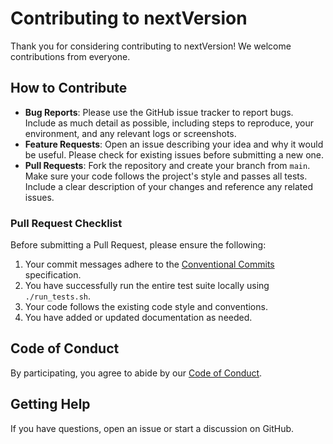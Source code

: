 # Contributing to nextVersion

Thank you for considering contributing to nextVersion! We welcome contributions from everyone.

## How to Contribute

- **Bug Reports**: Please use the GitHub issue tracker to report bugs. Include as much detail as possible, including steps to reproduce, your environment, and any relevant logs or screenshots.
- **Feature Requests**: Open an issue describing your idea and why it would be useful. Please check for existing issues before submitting a new one.
- **Pull Requests**: Fork the repository and create your branch from `main`. Make sure your code follows the project's style and passes all tests. Include a clear description of your changes and reference any related issues.

### Pull Request Checklist

Before submitting a Pull Request, please ensure the following:

1.  Your commit messages adhere to the [Conventional Commits](https://www.conventionalcommits.org/) specification.
2.  You have successfully run the entire test suite locally using `./run_tests.sh`.
3.  Your code follows the existing code style and conventions.
4.  You have added or updated documentation as needed.

## Code of Conduct

By participating, you agree to abide by our [Code of Conduct](CODE_OF_CONDUCT.md).

## Getting Help

If you have questions, open an issue or start a discussion on GitHub. 